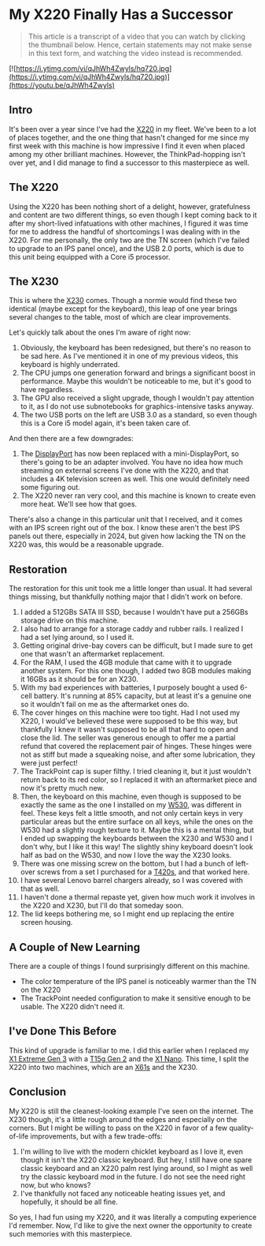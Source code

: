 # My X220 Finally Has a Successor

> This article is a transcript of a video that you can watch by clicking the thumbnail below. Hence, certain statements may not make sense in this text form, and watching the video instead is recommended.

[![https://i.ytimg.com/vi/qJhWh4Zwyls/hq720.jpg](https://i.ytimg.com/vi/qJhWh4Zwyls/hq720.jpg)](https://youtu.be/qJhWh4Zwyls)

## Intro

It's been over a year since I've had the [X220](https://www.notebookcheck.net/Review-Lenovo-ThinkPad-X220-IPS-Subnotebook.55639.0.html) in my fleet. We've been to a lot of places together, and the one thing that hasn't changed for me since my first week with this machine is how impressive I find it even when placed among my other brilliant machines. However, the ThinkPad-hopping isn't over yet, and I did manage to find a successor to this masterpiece as well.

## The X220

Using the X220 has been nothing short of a delight, however, gratefulness and content are two different things, so even though I kept coming back to it after my short-lived infatuations with other machines, I figured it was time for me to address the handful of shortcomings I was dealing with in the X220. For me personally, the only two are the TN screen (which I've failed to upgrade to an IPS panel once), and the USB 2.0 ports, which is due to this unit being equipped with a Core i5 processor.

## The X230

This is where the [X230](https://www.notebookcheck.net/Lenovo-ThinkPad-X230-2306-2AU-Laptop-Review.75317.0.html) comes. Though a normie would find these two identical (maybe except for the keyboard), this leap of one year brings several changes to the table, most of which are clear improvements.

Let's quickly talk about the ones I'm aware of right now:

1. Obviously, the keyboard has been redesigned, but there's no reason to be sad here. As I've mentioned it in one of my previous videos, this keyboard is highly underrated.
2. The CPU jumps one generation forward and brings a significant boost in performance. Maybe this wouldn't be noticeable to me, but it's good to have regardless.
3. The GPU also received a slight upgrade, though I wouldn't pay attention to it, as I do not use subnotebooks for graphics-intensive tasks anyway.
4. The two USB ports on the left are USB 3.0 as a standard, so even though this is a Core i5 model again, it's been taken care of.

And then there are a few downgrades:

1. The [DisplayPort](https://en.wikipedia.org/wiki/DisplayPort) has now been replaced with a mini-DisplayPort, so there's going to be an adapter involved. You have no idea how much streaming on external screens I've done with the X220, and that includes a 4K television screen as well. This one would definitely need some figuring out.
2. The X220 never ran very cool, and this machine is known to create even more heat. We'll see how that goes.

There's also a change in this particular unit that I received, and it comes with an IPS screen right out of the box. I know these aren't the best IPS panels out there, especially in 2024, but given how lacking the TN on the X220 was, this would be a reasonable upgrade.

## Restoration

The restoration for this unit took me a little longer than usual. It had several things missing, but thankfully nothing major that I didn't work on before.

1. I added a 512GBs SATA III SSD, because I wouldn't have put a 256GBs storage drive on this machine.
2. I also had to arrange for a storage caddy and rubber rails. I realized I had a set lying around, so I used it.
3. Getting original drive-bay covers can be difficult, but I made sure to get one that wasn't an aftermarket replacement.
4. For the RAM, I used the 4GB module that came with it to upgrade another system. For this one though, I added two 8GB modules making it 16GBs as it should be for an X230.
5. With my bad experiences with batteries, I purposely bought a used 6-cell battery. It's running at 85% capacity, but at least it's a genuine one so it wouldn't fail on me as the aftermarket ones do.
6. The cover hinges on this machine were too tight. Had I not used my X220, I would've believed these were supposed to be this way, but thankfully I knew it wasn't supposed to be all that hard to open and close the lid. The seller was generous enough to offer me a partial refund that covered the replacement pair of hinges. These hinges were not as stiff but made a squeaking noise, and after some lubrication, they were just perfect!
7. The TrackPoint cap is super filthy. I tried cleaning it, but it just wouldn't return back to its red color, so I replaced it with an aftermarket piece and now it's pretty much new.
8. Then, the keyboard on this machine, even though is supposed to be exactly the same as the one I installed on my [W530](https://www.notebookcheck.net/Review-Lenovo-ThinkPad-W530-N1K43GE-Notebook.80062.0.html), was different in feel. These keys felt a little smooth, and not only certain keys in very particular areas but the entire surface on all keys, while the ones on the W530 had a slightly rough texture to it. Maybe this is a mental thing, but I ended up swapping the keyboards between the X230 and W530 and I don't why, but I like it this way! The slightly shiny keyboard doesn't look half as bad on the W530, and now I love the way the X230 looks.
9. There was one missing screw on the bottom, but I had a bunch of left-over screws from a set I purchased for a [T420s](https://www.notebookcheck.net/Review-Lenovo-ThinkPad-T420s-4174-PEG-Notebook.66967.0.html), and that worked here.
10. I have several Lenovo barrel chargers already, so I was covered with that as well.
11. I haven't done a thermal repaste yet, given how much work it involves in the X220 and X230, but I'll do that someday soon.
12. The lid keeps bothering me, so I might end up replacing the entire screen housing.

## A Couple of New Learning

There are a couple of things I found surprisingly different on this machine.

- The color temperature of the IPS panel is noticeably warmer than the TN on the X220
- The TrackPoint needed configuration to make it sensitive enough to be usable. The X220 didn't need it.

## I've Done This Before

This kind of upgrade is familiar to me. I did this earlier when I replaced my [X1 Extreme Gen 3](https://www.lenovo.com/us/en/p/laptops/thinkpad/thinkpadx1/thinkpad-x1-extreme-gen-3/22tp2x1x1e3 ) with a [T15g Gen 2](https://www.lenovo.com/us/en/p/laptops/thinkpad/thinkpadt/thinkpad-t15g-gen-2-(15-inch-intel)/wmd00000484) and the [X1 Nano](https://www.lenovo.com/us/en/p/laptops/thinkpad/thinkpadx1/thinkpad-x1-nano/22tp2x1x1n1). This time, I split the X220 into two machines, which are an [X61s](https://support.lenovo.com/us/en/solutions/pd012148-detailed-specifications-thinkpad-x61-x61s) and the X230.

## Conclusion

My X220 is still the cleanest-looking example I've seen on the internet. The X230 though, it's a little rough around the edges and especially on the corners. But I might be willing to pass on the X220 in favor of a few quality-of-life improvements, but with a few trade-offs:

1. I'm willing to live with the modern chicklet keyboard as I love it, even though it isn't the X220 classic keyboard. But hey, I still have one spare classic keyboard and an X220 palm rest lying around, so I might as well try the classic keyboard mod in the future. I do not see the need right now, but who knows?
2. I've thankfully not faced any noticeable heating issues yet, and hopefully, it should be all fine.

So yes, I had fun using my X220, and it was literally a computing experience I'd remember. Now, I'd like to give the next owner the opportunity to create such memories with this masterpiece.
